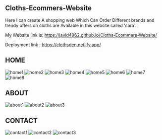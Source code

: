 ## Cloths-Ecommers-Website

Here I can create A shopping web Which Can Order Different brands and trendy offers on cloths are Available in this website called 'cara'.


My Website link is: https://javid4962.github.io/Cloths-Ecommers-Website/

Deployment link : https://clothsden.netlify.app/


## HOME
![home1](https://user-images.githubusercontent.com/111061547/198042161-f150df51-9dad-4e7a-9f41-5174665df9cb.jpg)
![home2](https://user-images.githubusercontent.com/111061547/198042187-f7cefb3f-1546-4f8e-8a39-360a31f9ded0.jpg)
![home3](https://user-images.githubusercontent.com/111061547/198042203-081b272a-ba4f-4b6e-b529-0997ba9ea4e8.jpg)
![home4](https://user-images.githubusercontent.com/111061547/198042218-72072589-8179-42ad-8fb7-dfa6d5fc2c23.jpg)
![home5](https://user-images.githubusercontent.com/111061547/198042231-725c26ef-f299-46af-ade5-5779f142af47.jpg)
![home6](https://user-images.githubusercontent.com/111061547/198042251-8fa65584-7648-4892-89d8-35567951a3a0.jpg)
![home7](https://user-images.githubusercontent.com/111061547/198042275-fba1e916-3e5d-4be3-a2dd-7177ab6bc86d.jpg)
![home8](https://user-images.githubusercontent.com/111061547/198042294-524034a4-21c5-4702-b93e-13b74eca8316.jpg)


## ABOUT
![about1](https://user-images.githubusercontent.com/111061547/198043215-da369d0d-21a7-4e6f-9e59-615c031761b1.jpg)
![about2](https://user-images.githubusercontent.com/111061547/198042541-1d508657-4c58-449d-ac08-118cf1759555.jpg)
![about3](https://user-images.githubusercontent.com/111061547/198042557-5e38145f-2cef-407b-93a9-3da13ea43680.jpg)


## CONTACT
![contact1](https://user-images.githubusercontent.com/111061547/198042627-5a35158c-ede3-4253-9251-a539927903fa.jpg)
![contact2](https://user-images.githubusercontent.com/111061547/198042642-82cf9be5-7723-4395-b1f4-c586037c6718.jpg)
![contact3](https://user-images.githubusercontent.com/111061547/198042659-f216454a-cb95-4453-b4e9-c91818f7b705.jpg)

